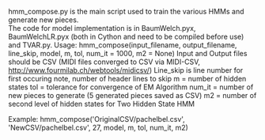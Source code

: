 hmm_compose.py is the main script used to train the various HMMs and generate new pieces.  
The code for model implementation is in BaumWelch.pyx, BaumWelchLR.pyx (both in Cython and need to be compiled before use) and TVAR.py.
Usage: hmm_compose(input_filename, output_filename, line_skip, model, m,  tol, num_it = 1000, m2 = None)
Input and Output files should be CSV (MIDI files converged to CSV via MIDI-CSV, http://www.fourmilab.ch/webtools/midicsv/)
Line_skip is line number for first occuring note, number of header lines to skip 
m = number of hidden states 
tol = tolerance for convergence of EM Algorithm
num_it = number of new pieces to generate (5 generated pieces saved as CSV)
m2 = number of second level of hidden states for Two Hidden State HMM

Example: hmm_compose('OriginalCSV/pachelbel.csv', 'NewCSV/pachelbel.csv', 27, model, m, tol, num_it, m2)
